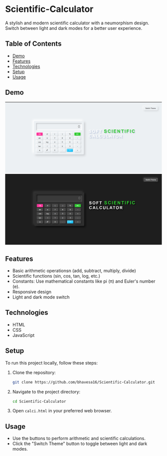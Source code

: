 # Scientific-Calculator

A stylish and modern scientific calculator with a neumorphism design. Switch between light and dark modes for a better user experience.

## Table of Contents

- [Demo](#demo)
- [Features](#features)
- [Technologies](#technologies)
- [Setup](#setup)
- [Usage](#usage)

## Demo

![Calculator Light Mode](https://github.com/bhavesa16/Scientific-Calculator/blob/main/calci_light.png)
![Calculator Dark Mode](https://github.com/bhavesa16/Scientific-Calculator/blob/main/calci.png)

## Features

- Basic arithmetic operationsn (add, subtract, multiply, divide)
- Scientific functions (sin, cos, tan, log, etc.)
- Constants: Use mathematical constants like pi (π) and Euler's number (e).
- Responsive design
- Light and dark mode switch

## Technologies

- HTML
- CSS
- JavaScript

## Setup

To run this project locally, follow these steps:

1. Clone the repository:

    ```bash
    git clone https://github.com/bhavesa16/Scientific-Calculator.git
    ```

2. Navigate to the project directory:

    ```bash
    cd Scientific-Calculator
    ```

3. Open `calci.html` in your preferred web browser.

## Usage

- Use the buttons to perform arithmetic and scientific calculations.
- Click the "Switch Theme" button to toggle between light and dark modes.




